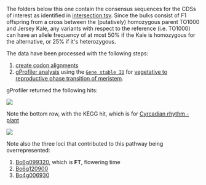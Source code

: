 The folders below this one contain the consensus sequences for the CDSs of interest as identified in 
[intersection.tsv](intersection.tsv). Since the bulks consist of F1 offspring from a cross between the (putatively) 
homozygous parent TO1000 and Jersey Kale, any variants with respect to the reference (i.e. TO1000) can have an allele 
frequency of at most 50% if the Kale is homozygous for the alternative, or 25% if it's heterozygous.

The data have been processed with the following steps:

1. [create codon alignments](README_alignments.md)
2. [gProfiler analysis](https://biit.cs.ut.ee/gplink/l/5AaY0UNkTs) using the [`Gene stable ID`](mart_export_vegetative_to_reproductive_phase_transition_of_meristem.tsv) for 
[vegetative to reproductive phase transition of meristem](http://www.informatics.jax.org/vocab/gene_ontology/GO:0010228).

gProfiler returned the following hits:

![](../doc/gProfiler_boleracea_9-5-2019_4-18-48_PM.png)

Note the bottom row, with the KEGG hit, which is for [Cyrcadian rhythm - plant](https://www.genome.jp/kegg-bin/show_pathway?ko04712)

![](../doc/ko04712.png)

Note also the three loci that contributed to this pathway being overrepresented:

1. [Bo6g099320](Bo6g099320/combined-aligned.fasta), which is **FT**, flowering time
2. [Bo6g120900](Bo6g120900/combined-aligned.fasta)
3. [Bo4g006930](Bo4g006930/combined-aligned.fasta)


